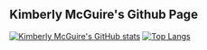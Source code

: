 ## Kimberly McGuire's Github Page

[![Kimberly McGuire's GitHub stats](https://github-readme-stats.vercel.app/api?username=knmcguire)](https://github.com/knmcguire/github-readme-stats)  [![Top Langs](https://github-readme-stats.vercel.app/api/top-langs/?username=knmcguire&size_weight=0.5&count_weight=0.5&langs_count=5&hide=assembly,cmake,makefile,matlab,shaderlab,html&layout=compact)](https://github.com/knmcguire/github-readme-stats)

<!--
**knmcguire/knmcguire** is a ✨ _special_ ✨ repository because its `README.md` (this file) appears on your GitHub profile.

Here are some ideas to get you started:

- 🔭 I’m currently working on ...
- 🌱 I’m currently learning ...
- 👯 I’m looking to collaborate on ...
- 🤔 I’m looking for help with ...
- 💬 Ask me about ...
- 📫 How to reach me: ...
- 😄 Pronouns: ...
- ⚡ Fun fact: ...
-->
